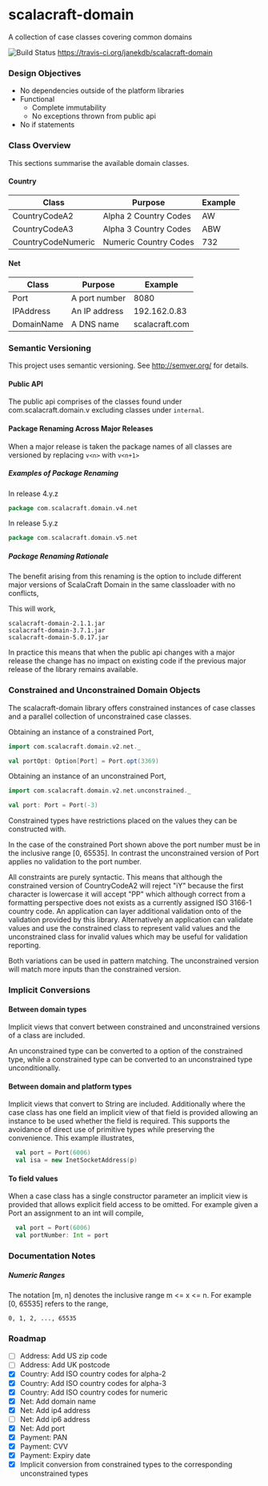 scalacraft-domain
=================

A collection of case classes covering common domains

![Build Status](https://travis-ci.org/janekdb/scalacraft-domain.svg?branch=master) https://travis-ci.org/janekdb/scalacraft-domain

### Design Objectives

- No dependencies outside of the platform libraries
- Functional
  - Complete immutability
  - No exceptions thrown from public api
- No if statements

### Class Overview

This sections summarise the available domain classes.

#### Country

Class | Purpose | Example
---- | ---- | ----
CountryCodeA2 | Alpha 2 Country Codes | AW
CountryCodeA3 | Alpha 3 Country Codes | ABW
CountryCodeNumeric | Numeric Country Codes | 732

#### Net

Class | Purpose | Example
---- | ---- | ----
Port | A port number | 8080
IPAddress | An IP address | 192.162.0.83
DomainName | A DNS name | scalacraft.com

### Semantic Versioning

This project uses semantic versioning. See http://semver.org/ for details.

#### Public API

The public api comprises of the classes found under com.scalacraft.domain.v<n> excluding
classes under `internal`.

#### Package Renaming Across Major Releases

When a major release is taken the package names of all classes are versioned by replacing `v<n>` with `v<n+1>`

##### Examples of Package Renaming

In release 4.y.z

````scala
package com.scalacraft.domain.v4.net
````

In release 5.y.z

````scala
package com.scalacraft.domain.v5.net
````

##### Package Renaming Rationale

The benefit arising from this renaming is the option to include different major versions of ScalaCraft Domain
in the same classloader with no conflicts,

This will work,

````
scalacraft-domain-2.1.1.jar
scalacraft-domain-3.7.1.jar
scalacraft-domain-5.0.17.jar
````

In practice this means that when the public api changes with a major release the change has no impact on existing
code if the previous major release of the library remains available.

### Constrained and Unconstrained Domain Objects

The scalacraft-domain library offers constrained instances of case classes and a parallel
collection of unconstrained case classes.

Obtaining an instance of a constrained Port,
````scala
import com.scalacraft.domain.v2.net._

val portOpt: Option[Port] = Port.opt(3369)
````

Obtaining an instance of an unconstrained Port,
````scala
import com.scalacraft.domain.v2.net.unconstrained._

val port: Port = Port(-3)
````

Constrained types have restrictions placed on the values they can be constructed with.

In the case of the constrained Port shown above the port number must be in the inclusive range [0, 65535]. In
contrast the unconstrained version of Port applies no validation to the port number.

All constraints are purely syntactic. This means that although the constrained version of CountryCodeA2 will
reject "iY" because the first character is lowercase it will accept "PP" which although correct from a formatting
perspective does not exists as a currently assigned ISO 3166-1 country code. An application can layer additional
validation onto of the validation provided by this library. Alternatively an application can validate values and
use the constrained class to represent valid values and the unconstrained class for invalid values which may be
useful for validation reporting.

Both variations can be used in pattern matching. The unconstrained version will match more inputs than
the constrained version.

### Implicit Conversions

#### Between domain types

Implicit views that convert between constrained and unconstrained versions of a class are included.

An unconstrained type can be converted to a option of the constrained type, while a constrained type can be
converted to an unconstrained type unconditionally.

#### Between domain and platform types

Implicit views that convert to String are included. Additionally where the case class has one field an implicit
view of that field is provided allowing an instance to be used whether the field is required. This supports the
avoidance of direct use of primitive types while preserving the convenience. This example illustrates,

````scala
  val port = Port(6006)
  val isa = new InetSocketAddress(p)
````

#### To field values

When a case class has a single constructor parameter an implicit view is provided that allows explicit field access
to be omitted. For example given a Port an assignment to an int will compile,

````scala
  val port = Port(6006)
  val portNumber: Int = port
````

### Documentation Notes

##### Numeric Ranges

The notation [m, n] denotes the inclusive range m <= x <= n. For example [0, 65535] refers to the range,

    0, 1, 2, ..., 65535

### Roadmap

- [ ] Address: Add US zip code
- [ ] Address: Add UK postcode
- [x] Country: Add ISO country codes for alpha-2
- [x] Country: Add ISO country codes for alpha-3
- [x] Country: Add ISO country codes for numeric
- [x] Net: Add domain name
- [x] Net: Add ip4 address
- [ ] Net: Add ip6 address
- [x] Net: Add port
- [x] Payment: PAN
- [x] Payment: CVV
- [x] Payment: Expiry date
- [x] Implicit conversion from constrained types to the corresponding unconstrained types
